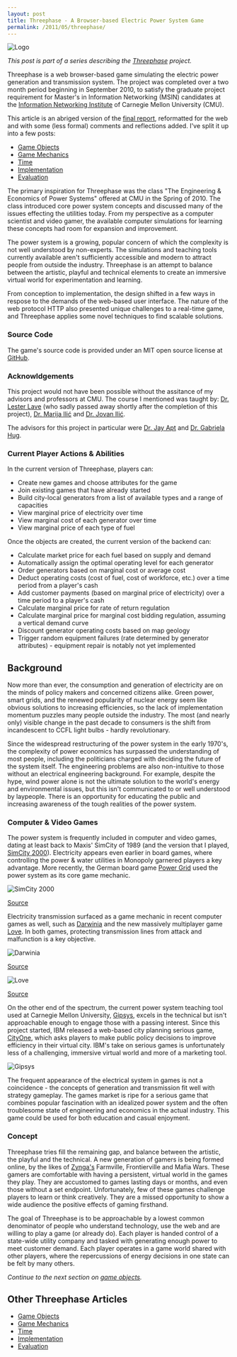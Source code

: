 ```yaml
---
layout: post
title: Threephase - A Browser-based Electric Power System Game
permalink: /2011/05/threephase/
---
```


![Logo](http://things.rhubarbtech.com/images/threephase/threephase-logo.jpg)

*This post is part of a series describing the [Threephase](/2011/05/threephase/)
project.*

Threephase is a web browser-based game simulating the electric power generation
and transmission system. The project was completed over a two month period
beginning in September 2010, to satisfy the graduate project requirement for
Master's in Information Networking (MSIN) candidates at the
[Information Networking Institute](http://www.ini.cmu.edu) of Carnegie Mellon
University (CMU).

This article is an abriged version of the
[final report](http://things.rhubarbtech.com/threephase/report.pdf),
reformatted for the web and with some (less formal) comments and reflections
added. I've split it up into a few posts:

* [Game Objects](/2011/05/threephase-game-objects/)
* [Game Mechanics](/2011/05/threephase-mechanics/)
* [Time](/2011/05/threephase-time/)
* [Implementation](/2011/05/threephase-implementation/)
* [Evaluation](/2011/05/threephase-time/)

The primary inspiration for Threephase was the class "The Engineering &
Economics of Power Systems" offered at CMU in the Spring of 2010. The class
introduced core power system concepts and discussed many of the issues effecting
the utilities today. From my perspective as a computer scientist and video
gamer, the available computer simulations for learning these concepts had room
for expansion and improvement.

The power system is a growing, popular concern of which the complexity is not
well understood by non-experts. The simulations and teaching tools currently
available aren't sufficiently accessible and modern to attract people from
outside the industry. Threephase is an attempt to balance between the artistic,
playful and technical elements to create an immersive virtual world for
experimentation and learning.

From conception to implementation, the design shifted in a few ways in respose
to the demands of the web-based user interface. The nature of the web protocol
HTTP also presented unique challenges to a real-time game, and Threephase
applies some novel techniques to find scalable solutions.

### Source Code

The game's source code is provided under an MIT open source license at
[GitHub](https://github.com/peplin/threephase).

### Acknowldgements

This project would not have been possible without the assitance of my advisors
and professors at CMU. The course I mentioned was taught by:
[Dr. Lester Lave](http://public.tepper.cmu.edu/facultydirectory/FacultyDirectoryProfile.aspx?id=88)
(who sadly passed away shortly after the completion of this project),
[Dr. Marija Ilić](http://www.ece.cmu.edu/~milic/) and [Dr. Jovan Ilić](http://www.linkedin.com/pub/jovan-ilic/5/846/319).

The advisors for this project in particular were
[Dr. Jay Apt](http://public.tepper.cmu.edu/facultydirectory/FacultyDirectoryProfile.aspx?id=211)
and [Dr. Gabriela Hug](http://www.ece.cmu.edu/directory/details/4617).

### Current Player Actions & Abilities

In the current version of Threephase, players can:

* Create new games and choose attributes for the game
* Join existing games that have already started
* Build city-local generators from a list of available types and a range of
    capacities
* View marginal price of electricity over time
* View marginal cost of each generator over time
* View marginal price of each type of fuel

Once the objects are created, the current version of the backend can:

* Calculate market price for each fuel based on supply and demand
* Automatically assign the optimal operating level for each generator
* Order generators based on marginal cost or average cost
* Deduct operating costs (cost of fuel, cost of workforce, etc.) over a time
    period from a player's cash
* Add customer payments (based on marginal price of electricity) over a time
    period to a player's cash
* Calculate marginal price for rate of return regulation
* Calculate marginal price for marginal cost bidding regulation, assuming a
    vertical demand curve
* Discount generator operating costs based on map geology
* Trigger random equipment failures (rate determined by generator attributes) -
    equipment repair is notably not yet implemented

## Background

Now more than ever, the consumption and generation of electricity are on the
minds of policy makers and concerned citizens alike. Green power, smart grids,
and the renewed popularity of nuclear energy seem like obvious solutions to
increasing efficiencies, so the lack of implementation momentum puzzles many
people outside the industry. The most (and nearly only) visible change in the
past decade to consumers is the shift from incandescent to CCFL light bulbs -
hardly revolutionary.

Since the widespread restructuring of the power system in the early 1970's, the
complexity of power economics has surpassed the understanding of most people,
including the politicians charged with deciding the future of the system itself.
The engineering problems are also non-intuitive to those without an electrical
engineering background. For example, despite the hype, wind power alone is not
the ultimate solution to the world's energy and environmental issues, but this
isn't communicated to or well understood by laypeople. There is an opportunity
for educating the public and increasing awareness of the tough realities of the
power system.

### Computer & Video Games

The power system is frequently included in computer and video games, dating at
least back to Maxis' SimCity of 1989 (and the version that I played,
[SimCity 2000](http://www.gamegoldies.org/simcity-2000)). Electricity appears even
earlier in board games, where controlling the power & water utilities in
Monopoly garnered players a key advantage. More recently, the German board game
[Power Grid](http://www.riograndegames.com/games.html?id=5) used the power
system as its core game mechanic.

![SimCity 2000](http://things.rhubarbtech.com/images/threephase/simcity.png)

[Source](http://www.gamegoldies.org/simcity-2000)

Electricity transmission surfaced as a game mechanic in recent computer games as
well, such as [Darwinia](http://www.introversion.co.uk) and the new massively
multiplayer game [Love](http://www.quelsolaar.com/love). In both games,
protecting transmission lines from attack and malfunction is a key objective.

![Darwinia](http://things.rhubarbtech.com/images/threephase/darwinia.jpg)

[Source](http://www.introversion.co.uk)

![Love](http://things.rhubarbtech.com/images/threephase/love.png)

[Source](http://www.quelsolaar.com/love)

On the other end of the spectrum, the current power system teaching tool used at
Carnegie Mellon University,
[Gipsys](https://www.ece.cmu.edu/~nsf-education/software.html), excels in the
technical but isn't approachable enough to engage those with a passing interest.
Since this project started, IBM released a web-based city planning serious game,
[CityOne](http://www.ibm.com/cityone), which asks players to make public policy decisions to improve
efficiency in their virtual city. IBM's take on serious games is unfortunately
less of a challenging, immersive virtual world and more of a marketing tool.

![Gipsys](http://things.rhubarbtech.com/images/threephase/gipsys.png)

The frequent appearance of the electrical system in games is not a coincidence -
the concepts of generation and transmission fit well with strategy gameplay. The
games market is ripe for a serious game that combines popular fascination with
an idealized power system and the often troublesome state of engineering and
economics in the actual industry. This game could be used for both education and
casual enjoyment.

### Concept

Threephase tries fill the remaining gap, and balance between the artistic, the
playful and the technical. A new generation of gamers is being formed online, by
the likes of [Zynga's](http://www.zynga.com/) Farmville, Frontierville and Mafia
Wars. These gamers are comfortable with having a persistent, virtual world in
the games they play. They are accustomed to games lasting days or months, and
even those without a set endpoint. Unfortunately, few of these games challenge
players to learn or think creatively. They are a missed opportunity to show a
wide audience the positive effects of gaming firsthand.

The goal of Threephase is to be approachable by a lowest common denominator of
people who understand technology, use the web and are willing to play a game (or
already do). Each player is handed control of a state-wide utility company and
tasked with generating enough power to meet customer demand. Each player
operates in a game world shared with other players, where the repercussions of
energy decisions in one state can be felt by many others.

*Continue to the next section on
[game objects](/2011/05/threephase-game-objects/).*

## Other Threephase Articles

* [Game Objects](/2011/05/threephase-game-objects/)
* [Game Mechanics](/2011/05/threephase-mechanics/)
* [Time](/2011/05/threephase-time/)
* [Implementation](/2011/05/threephase-implementation/)
* [Evaluation](/2011/05/threephase-time/)
